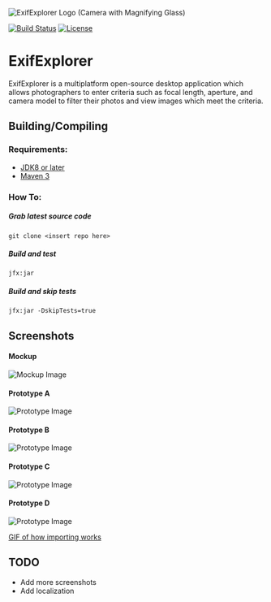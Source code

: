 ![ExifExplorer Logo (Camera with Magnifying Glass)](https://i.imgur.com/IJi8LyF.png) 

[![Build Status](https://travis-ci.org/MichaelGatesDev/ExifExplorer.svg?branch=master)](https://travis-ci.org/MichaelGatesDev/ExifExplorer)
[![License](https://img.shields.io/badge/license-GPL3-blue.svg)](https://www.gnu.org/licenses/gpl-3.0.en.html)

# ExifExplorer 

ExifExplorer is a multiplatform open-source desktop application which allows photographers to enter criteria such as focal length, aperture, and camera model to filter their photos and view images which meet the criteria.


## Building/Compiling


### Requirements:
* [JDK8 or later](http://www.oracle.com/technetwork/pt/java/javase/downloads/jdk8-downloads-2133151.html)
* [Maven 3](https://maven.apache.org/download.cgi?Preferred=ftp://mirror.reverse.net/pub/apache/)


### How To:


##### Grab latest source code
````
git clone <insert repo here>
````

##### Build and test
````
jfx:jar
````

##### Build and skip tests
````
jfx:jar -DskipTests=true
````

## Screenshots

#### Mockup

![Mockup Image](https://i.imgur.com/EkQkwnH.jpg)

#### Prototype A
![Prototype Image](https://i.imgur.com/pU37gOE.jpg)

#### Prototype B
![Prototype Image](https://i.imgur.com/1zGR6R9.jpg)

#### Prototype C
![Prototype Image](https://i.imgur.com/sAr5wkP.jpg)

#### Prototype D
![Prototype Image](https://i.imgur.com/AXCUAUM.jpg)


[GIF of how importing works](https://i.imgur.com/hBhJQf5.gifv)

## TODO

* Add more screenshots
* Add localization